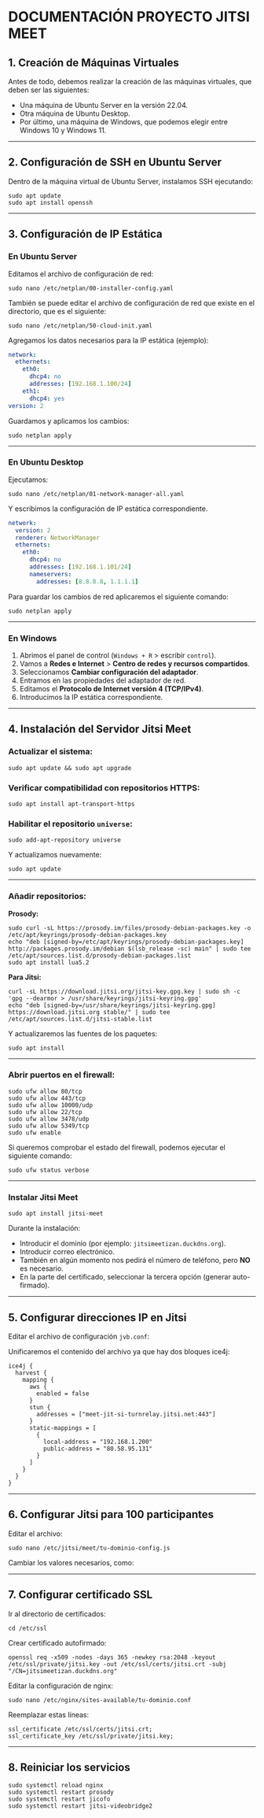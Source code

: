 
# DOCUMENTACIÓN PROYECTO JITSI MEET

## 1. Creación de Máquinas Virtuales

Antes de todo, debemos realizar la creación de las máquinas virtuales, que deben ser las siguientes:
- Una máquina de Ubuntu Server en la versión 22.04.
- Otra máquina de Ubuntu Desktop.
- Por último, una máquina de Windows, que podemos elegir entre Windows 10 y Windows 11.

---

## 2. Configuración de SSH en Ubuntu Server

Dentro de la máquina virtual de Ubuntu Server, instalamos SSH ejecutando:

```
sudo apt update
sudo apt install openssh
```

---

## 3. Configuración de IP Estática

### En Ubuntu Server

Editamos el archivo de configuración de red:

```
sudo nano /etc/netplan/00-installer-config.yaml
```
También se puede editar el archivo de configuración de red que existe en el directorio, que es el siguiente:
```
sudo nano /etc/netplan/50-cloud-init.yaml
```

Agregamos los datos necesarios para la IP estática (ejemplo):

```yaml
network:
  ethernets:
    eth0:
      dhcp4: no
      addresses: [192.168.1.100/24]
    eth1:
      dhcp4: yes
version: 2
```

Guardamos y aplicamos los cambios:

```
sudo netplan apply
```

---

### En Ubuntu Desktop

Ejecutamos:

```
sudo nano /etc/netplan/01-network-manager-all.yaml
```

Y escribimos la configuración de IP estática correspondiente. 

```yaml
network:
  version: 2
  renderer: NetworkManager
  ethernets:
    eth0:
      dhcp4: no
      addresses: [192.168.1.101/24]
      nameservers:
        addresses: [8.8.8.8, 1.1.1.1]
```

Para guardar los cambios de red aplicaremos el siguiente comando:

```
sudo netplan apply
```

---

### En Windows

1. Abrimos el panel de control (`Windows + R` > escribir `control`).
2. Vamos a **Redes e Internet** > **Centro de redes y recursos compartidos**.
3. Seleccionamos **Cambiar configuración del adaptador**.
4. Entramos en las propiedades del adaptador de red.
5. Editamos el **Protocolo de Internet versión 4 (TCP/IPv4)**.
6. Introducimos la IP estática correspondiente.

---

## 4. Instalación del Servidor Jitsi Meet

### Actualizar el sistema:

```
sudo apt update && sudo apt upgrade
```

### Verificar compatibilidad con repositorios HTTPS:

```
sudo apt install apt-transport-https
```

### Habilitar el repositorio `universe`:

```
sudo add-apt-repository universe
```

Y actualizamos nuevamente:

```
sudo apt update
```

---

### Añadir repositorios:

**Prosody:**

```
sudo curl -sL https://prosody.im/files/prosody-debian-packages.key -o /etc/apt/keyrings/prosody-debian-packages.key
echo "deb [signed-by=/etc/apt/keyrings/prosody-debian-packages.key] http://packages.prosody.im/debian $(lsb_release -sc) main" | sudo tee /etc/apt/sources.list.d/prosody-debian-packages.list
sudo apt install lua5.2
```

**Para Jitsi:**

```
curl -sL https://download.jitsi.org/jitsi-key.gpg.key | sudo sh -c 'gpg --dearmor > /usr/share/keyrings/jitsi-keyring.gpg'
echo "deb [signed-by=/usr/share/keyrings/jitsi-keyring.gpg] https://download.jitsi.org stable/" | sudo tee /etc/apt/sources.list.d/jitsi-stable.list
```

Y actualizaremos las fuentes de los paquetes:

```
sudo apt install
```
---

### Abrir puertos en el firewall:

```
sudo ufw allow 80/tcp
sudo ufw allow 443/tcp
sudo ufw allow 10000/udp
sudo ufw allow 22/tcp
sudo ufw allow 3478/udp
sudo ufw allow 5349/tcp
sudo ufw enable
```

Si queremos comprobar el estado del firewall, podemos ejecutar el siguiente comando:

```
sudo ufw status verbose
```
---

### Instalar Jitsi Meet

```
sudo apt install jitsi-meet
```

Durante la instalación:

- Introducir el dominio (por ejemplo: `jitsimeetizan.duckdns.org`).
- Introducir correo electrónico.
- También en algún momento nos pedirá el número de teléfono, pero **NO** es necesario.
- En la parte del certificado, seleccionar la tercera opción (generar auto-firmado).

---

## 5. Configurar direcciones IP en Jitsi

Editar el archivo de configuración `jvb.conf`:

Unificaremos el contenido del archivo ya que hay dos bloques ice4j:

```
ice4j {
  harvest {
    mapping {
      aws {
        enabled = false
      }
      stun {
        addresses = ["meet-jit-si-turnrelay.jitsi.net:443"]
      }
      static-mappings = [
        {
          local-address = "192.168.1.200"
          public-address = "80.58.95.131"
        }
      ]
    }
  }
}

```

---

## 6. Configurar Jitsi para 100 participantes

Editar el archivo:

```
sudo nano /etc/jitsi/meet/tu-dominio-config.js
```

Cambiar los valores necesarios, como:


---

## 7. Configurar certificado SSL

Ir al directorio de certificados:

```
cd /etc/ssl
```

Crear certificado autofirmado:

```
openssl req -x509 -nodes -days 365 -newkey rsa:2048 -keyout /etc/ssl/private/jitsi.key -out /etc/ssl/certs/jitsi.crt -subj "/CN=jitsimeetizan.duckdns.org"
```

Editar la configuración de nginx:

```
sudo nano /etc/nginx/sites-available/tu-dominio.conf
```

Reemplazar estas líneas:

```
ssl_certificate /etc/ssl/certs/jitsi.crt;
ssl_certificate_key /etc/ssl/private/jitsi.key;
```

---

## 8. Reiniciar los servicios

```
sudo systemctl reload nginx
sudo systemctl restart prosody
sudo systemctl restart jicofo
sudo systemctl restart jitsi-videobridge2
```
